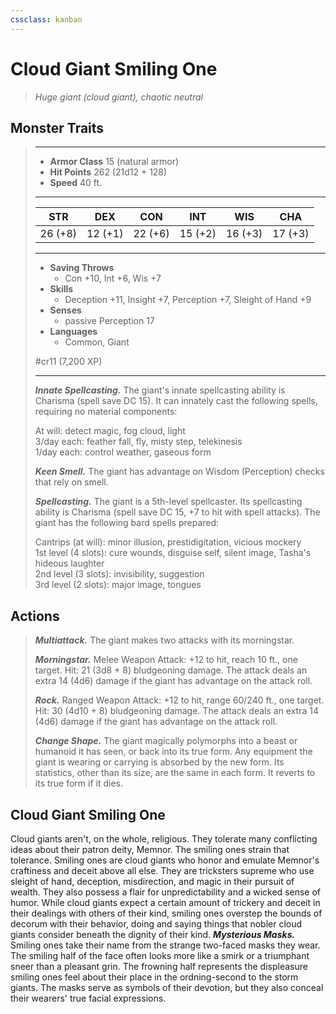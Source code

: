 ```yaml
---
cssclass: kanban
---
```


# Cloud Giant Smiling One
>*Huge giant (cloud giant), chaotic neutral*
## Monster Traits
>___
>- **Armor Class** 15 (natural armor)
>- **Hit Points** 262 (21d12 + 128)
>- **Speed** 40 ft.
>___
>|STR|DEX|CON|INT|WIS|CHA|
>|:---:|:---:|:---:|:---:|:---:|:---:|
>|26 (+8)|12 (+1)|22 (+6)|15 (+2)|16 (+3)|17 (+3)|
>___
>- **Saving Throws**
>	 - Con +10, Int +6, Wis +7
>- **Skills**
>	 - Deception +11, Insight +7, Perception +7, Sleight of Hand +9
>- **Senses**
>	 - passive Perception 17
>- **Languages**
>	 - Common, Giant
>
> #cr11 (7,200 XP)
>___
>***Innate Spellcasting.*** The giant's innate spellcasting ability is Charisma (spell save DC 15). It can innately cast the following spells, requiring no material components:  
>
>At will: detect magic, fog cloud, light  
>3/day each: feather fall, fly, misty step, telekinesis  
>1/day each: control weather, gaseous form  
>
>
>***Keen Smell.*** The giant has advantage on Wisdom (Perception) checks that rely on smell.  
>
>***Spellcasting.*** The giant is a 5th-level spellcaster. Its spellcasting ability is Charisma (spell save DC 15, +7 to hit with spell attacks). The giant has the following bard spells prepared:  
>
>Cantrips (at will): minor illusion, prestidigitation, vicious mockery  
>1st level (4 slots): cure wounds, disguise self, silent image, Tasha's hideous laughter  
>2nd level (3 slots): invisibility, suggestion  
>3rd level (2 slots): major image, tongues  
>
## Actions
>***Multiattack.*** The giant makes two attacks with its morningstar.  
>
>***Morningstar.*** Melee Weapon Attack: +12 to hit, reach 10 ft., one target. Hit: 21 (3d8 + 8) bludgeoning damage. The attack deals an extra 14 (4d6) damage if the giant has advantage on the attack roll.  
>
>***Rock.*** Ranged Weapon Attack: +12 to hit, range 60/240 ft., one target. Hit: 30 (4d10 + 8) bludgeoning damage. The attack deals an extra 14 (4d6) damage if the giant has advantage on the attack roll.  
>
>***Change Shape.*** The giant magically polymorphs into a beast or humanoid it has seen, or back into its true form. Any equipment the giant is wearing or carrying is absorbed by the new form. Its statistics, other than its size, are the same in each form. It reverts to its true form if it dies.
## Cloud Giant Smiling One
Cloud giants aren't, on the whole, religious. They tolerate many conflicting ideas about their patron deity, Memnor. The smiling ones strain that tolerance.
Smiling ones are cloud giants who honor and emulate Memnor's craftiness and deceit above all else. They are tricksters supreme who use sleight of hand, deception, misdirection, and magic in their pursuit of wealth. They also possess a flair for unpredictability and a wicked sense of humor.
While cloud giants expect a certain amount of trickery and deceit in their dealings with others of their kind, smiling ones overstep the bounds of decorum with their behavior, doing and saying things that nobler cloud giants consider beneath the dignity of their kind.
***Mysterious Masks.***  Smiling ones take their name from the strange two-faced masks they wear. The smiling half of the face often looks more like a smirk or a triumphant sneer than a pleasant grin. The frowning half represents the displeasure smiling ones feel about their place in the ordning-second to the storm giants. The masks serve as symbols of their devotion, but they also conceal their wearers' true facial expressions.